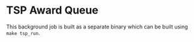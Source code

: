 # TSP Award Queue

This background job is built as a separate binary which can be built using `make tsp_run`.
